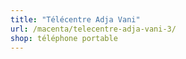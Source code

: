 ```yaml
---
title: "Télécentre Adja Vani"
url: /macenta/telecentre-adja-vani-3/
shop: téléphone portable
---
```

